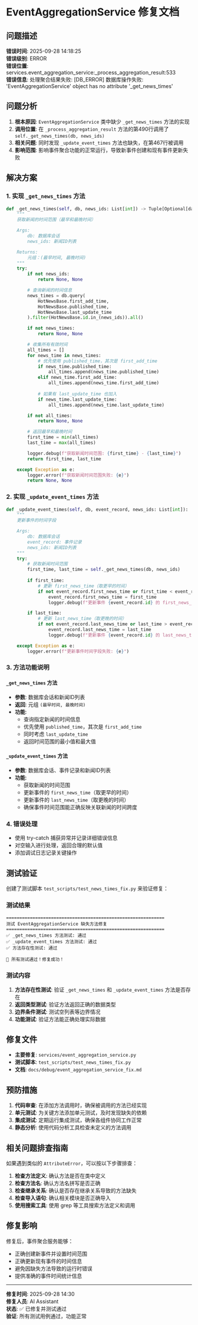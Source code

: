 # EventAggregationService 修复文档

## 问题描述

**错误时间**: 2025-09-28 14:18:25  
**错误级别**: ERROR  
**错误位置**: services.event_aggregation_service:_process_aggregation_result:533  
**错误信息**: 处理聚合结果失败: [DB_ERROR] 数据库操作失败: 'EventAggregationService' object has no attribute '_get_news_times'

## 问题分析

1. **根本原因**: `EventAggregationService` 类中缺少 `_get_news_times` 方法的实现
2. **调用位置**: 在 `_process_aggregation_result` 方法的第490行调用了 `self._get_news_times(db, news_ids)`
3. **相关问题**: 同时发现 `_update_event_times` 方法也缺失，在第467行被调用
4. **影响范围**: 影响事件聚合功能的正常运行，导致新事件创建和现有事件更新失败

## 解决方案

### 1. 实现 `_get_news_times` 方法

```python
def _get_news_times(self, db, news_ids: List[int]) -> Tuple[Optional[datetime], Optional[datetime]]:
    """
    获取新闻的时间范围（最早和最晚时间）

    Args:
        db: 数据库会话
        news_ids: 新闻ID列表

    Returns:
        元组：(最早时间, 最晚时间)
    """
    try:
        if not news_ids:
            return None, None

        # 查询新闻的时间信息
        news_times = db.query(
            HotNewsBase.first_add_time,
            HotNewsBase.published_time,
            HotNewsBase.last_update_time
        ).filter(HotNewsBase.id.in_(news_ids)).all()

        if not news_times:
            return None, None

        # 收集所有有效时间
        all_times = []
        for news_time in news_times:
            # 优先使用 published_time，其次是 first_add_time
            if news_time.published_time:
                all_times.append(news_time.published_time)
            elif news_time.first_add_time:
                all_times.append(news_time.first_add_time)
            
            # 如果有 last_update_time 也加入
            if news_time.last_update_time:
                all_times.append(news_time.last_update_time)

        if not all_times:
            return None, None

        # 返回最早和最晚时间
        first_time = min(all_times)
        last_time = max(all_times)

        logger.debug(f"获取新闻时间范围: {first_time} - {last_time}")
        return first_time, last_time

    except Exception as e:
        logger.error(f"获取新闻时间范围失败: {e}")
        return None, None
```

### 2. 实现 `_update_event_times` 方法

```python
def _update_event_times(self, db, event_record, news_ids: List[int]):
    """
    更新事件的时间字段

    Args:
        db: 数据库会话
        event_record: 事件记录
        news_ids: 新闻ID列表
    """
    try:
        # 获取新闻时间范围
        first_time, last_time = self._get_news_times(db, news_ids)
        
        if first_time:
            # 更新 first_news_time（取更早的时间）
            if not event_record.first_news_time or first_time < event_record.first_news_time:
                event_record.first_news_time = first_time
                logger.debug(f"更新事件 {event_record.id} 的 first_news_time: {first_time}")

        if last_time:
            # 更新 last_news_time（取更晚的时间）
            if not event_record.last_news_time or last_time > event_record.last_news_time:
                event_record.last_news_time = last_time
                logger.debug(f"更新事件 {event_record.id} 的 last_news_time: {last_time}")

    except Exception as e:
        logger.error(f"更新事件时间字段失败: {e}")
```

### 3. 方法功能说明

#### `_get_news_times` 方法
- **参数**: 数据库会话和新闻ID列表
- **返回**: 元组 `(最早时间, 最晚时间)`
- **功能**: 
  - 查询指定新闻的时间信息
  - 优先使用 `published_time`，其次是 `first_add_time`
  - 同时考虑 `last_update_time`
  - 返回时间范围的最小值和最大值

#### `_update_event_times` 方法
- **参数**: 数据库会话、事件记录和新闻ID列表
- **功能**:
  - 获取新闻的时间范围
  - 更新事件的 `first_news_time`（取更早的时间）
  - 更新事件的 `last_news_time`（取更晚的时间）
  - 确保事件时间范围能正确反映关联新闻的时间跨度

### 4. 错误处理

- 使用 try-catch 捕获异常并记录详细错误信息
- 对空输入进行处理，返回合理的默认值
- 添加调试日志记录关键操作

## 测试验证

创建了测试脚本 `test_scripts/test_news_times_fix.py` 来验证修复：

### 测试结果
```
============================================================
测试 EventAggregationService 缺失方法修复
============================================================
✅ _get_news_times 方法测试: 通过
✅ _update_event_times 方法测试: 通过  
✅ 方法存在性测试: 通过

🎉 所有测试通过！修复成功！
```

### 测试内容
1. **方法存在性测试**: 验证 `_get_news_times` 和 `_update_event_times` 方法是否存在
2. **返回类型测试**: 验证方法返回正确的数据类型
3. **边界条件测试**: 测试空列表等边界情况
4. **功能测试**: 验证方法能正确处理实际数据

## 修复文件

- **主要修复**: `services/event_aggregation_service.py`
- **测试脚本**: `test_scripts/test_news_times_fix.py`
- **文档**: `docs/debug/event_aggregation_service_fix.md`

## 预防措施

1. **代码审查**: 在添加方法调用时，确保被调用的方法已经实现
2. **单元测试**: 为关键方法添加单元测试，及时发现缺失的依赖
3. **集成测试**: 定期运行集成测试，确保各组件协同工作正常
4. **静态分析**: 使用代码分析工具检查未定义的方法调用

## 相关问题排查指南

如果遇到类似的 `AttributeError`，可以按以下步骤排查：

1. **检查方法定义**: 确认方法是否在类中定义
2. **检查方法名**: 确认方法名拼写是否正确
3. **检查继承关系**: 确认是否存在继承关系导致的方法缺失
4. **检查导入语句**: 确认相关模块是否正确导入
5. **使用搜索工具**: 使用 grep 等工具搜索方法定义和调用

## 修复影响

修复后，事件聚合服务能够：
- 正确创建新事件并设置时间范围
- 正确更新现有事件的时间信息
- 避免因缺失方法导致的运行时错误
- 提供准确的事件时间统计信息

---

**修复时间**: 2025-09-28 14:30  
**修复人员**: AI Assistant  
**状态**: ✅ 已修复并测试通过  
**验证**: 所有测试用例通过，功能正常